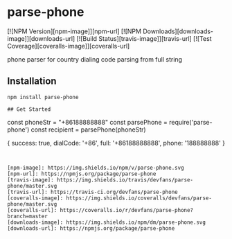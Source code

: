 # parse-phone
[![NPM Version][npm-image]][npm-url]
[![NPM Downloads][downloads-image]][downloads-url]
[![Build Status][travis-image]][travis-url]
[![Test Coverage][coveralls-image]][coveralls-url]

phone parser for country dialing code parsing from full string

## Installation
```
npm install parse-phone

## Get Started
```
const phoneStr = "+86188888888"
const parsePhone = require('parse-phone')
const recipient = parsePhone(phoneStr)

{ success: true,
  dialCode: '+86',
  full: '+86188888888',
  phone: '188888888' }

```


[npm-image]: https://img.shields.io/npm/v/parse-phone.svg
[npm-url]: https://npmjs.org/package/parse-phone
[travis-image]: https://img.shields.io/travis/devfans/parse-phone/master.svg
[travis-url]: https://travis-ci.org/devfans/parse-phone
[coveralls-image]: https://img.shields.io/coveralls/devfans/parse-phone/master.svg
[coveralls-url]: https://coveralls.io/r/devfans/parse-phone?branch=master
[downloads-image]: https://img.shields.io/npm/dm/parse-phone.svg
[downloads-url]: https://npmjs.org/package/parse-phone

